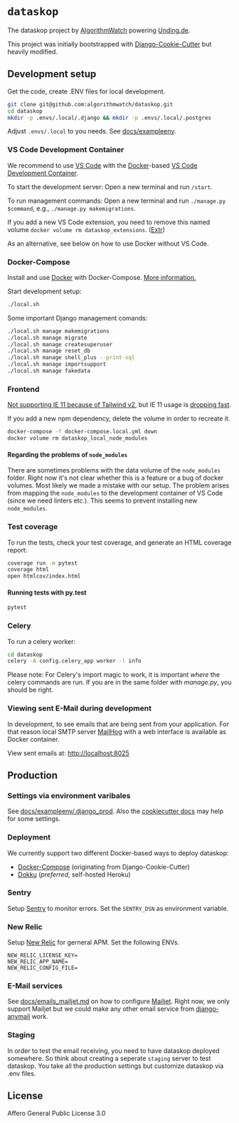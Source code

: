 # `dataskop`

The dataskop project by [AlgorithmWatch](https://algorithmwatch.org/) powering [Unding.de](//unding.de).

This project was initially bootstrapped with [Django-Cookie-Cutter](https://github.com/pydanny/cookiecutter-django) but heavily modified.

## Development setup

Get the code, create .ENV files for local development.

```bash
git clone git@github.com:algorithmwatch/dataskop.git
cd dataskop
mkdir -p .envs/.local/.django && mkdir -p .envs/.local/.postgres
```

Adjust `.envs/.local` to you needs.
See [docs/exampleenv](./docs/exampleenv).

### VS Code Development Container

We recommend to use [VS Code](https://code.visualstudio.com/) with the [Docker](https://docs.docker.com/get-docker/)-based [VS Code Development Container](https://code.visualstudio.com/docs/remote/containers).

To start the development server: Open a new terminal and run `/start`.

To run management commands: Open a new terminal and run `./manage.py $command`, e.g., `./manage.py makemigrations`.

If you add a new VS Code extension, you need to remove this named volume `docker volume rm dataskop_extensions`. ([Extr](https://code.visualstudio.com/docs/remote/containers-advanced#_avoiding-extension-reinstalls-on-container-rebuild))

As an alternative, see below on how to use Docker without VS Code.

### Docker-Compose

Install and use [Docker](https://docs.docker.com/get-docker/) with Docker-Compose. [More information.](https://cookiecutter-django.readthedocs.io/en/latest/developing-locally-docker.html)

Start development setup:

```bash
./local.sh
```

Some important Django management comands:

```bash
./local.sh manage makemigrations
./local.sh manage migrate
./local.sh manage createsuperuser
./local.sh manage reset_db
./local.sh manage shell_plus --print-sql
./local.sh manage importsupport
./local.sh manage fakedata
```

### Frontend

[Not supporting IE 11 because of Tailwind v2](https://tailwindcss.com/docs/browser-support), but IE 11 usage is [dropping fast](https://gs.statcounter.com/browser-market-share/desktop/germany/#monthly-201812-202012).

If you add a new npm dependency, delete the volume in order to recreate it.

```bash
docker-compose -f docker-compose.local.yml down
docker volume rm dataskop_local_node_modules
```

#### Regarding the problems of `node_modules`

There are sometimes problems with the data volume of the `node_modules` folder.
Right now it's not clear whether this is a feature or a bug of docker volumes.
Most likely we made a mistake with our setup.
The problem arises from mapping the `node_modules` to the development container of VS Code (since we need linters etc.).
This seems to prevent installing new `node_modules`.

### Test coverage

To run the tests, check your test coverage, and generate an HTML
coverage report:

```bash
coverage run -m pytest
coverage html
open htmlcov/index.html
```

#### Running tests with py.test

```bash
pytest
```

### Celery

To run a celery worker:

```bash
cd dataskop
celery -A config.celery_app worker -l info
```

Please note: For Celery's import magic to work, it is important _where_
the celery commands are run. If you are in the same folder with
_manage.py_, you should be right.

### Viewing sent E-Mail during development

In development, to see emails that are being sent from your application. For that reason local SMTP server
[MailHog](https://github.com/mailhog/MailHog) with a web interface is available as Docker container.

View sent emails at: <http://localhost:8025>

## Production

### Settings via environment varibales

See [docs/exampleenv/.django_prod](./docs/exampleenv/.django_prod).
Also the [cookiecutter docs](http://cookiecutter-django.readthedocs.io/en/latest/settings.html) may help for some settings.

### Deployment

We currently support two different Docker-based ways to deploy dataskop:

- [Docker-Compose](./docs/deployment_docker_compose.md) (originating from Django-Cookie-Cutter)
- [Dokku](./docs/deployment_dokku.md) (_preferred_, self-hosted Heroku)

### Sentry

Setup [Sentry](https://sentry.io) to monitor errors.
Set the `SENTRY_DSN` as environment variable.

### New Relic

Setup [New Relic](https://newrelic.com/) for gerneral APM.
Set the following ENVs.

```
NEW_RELIC_LICENSE_KEY=
NEW_RELIC_APP_NAME=
NEW_RELIC_CONFIG_FILE=
```

### E-Mail services

See [docs/emails_mailjet.md](./docs/emails_mailjet.md) on how to configure [Mailjet](https://www.mailjet.com/).
Right now, we only support Mailjet but we could make any other email service from [django-anymail](https://github.com/anymail/django-anymail) work.

### Staging

In order to test the email receiving, you need to have dataskop deployed somewhere.
So think about creating a seperate `staging` server to test dataskop.
You take all the production settings but customize dataskop via .env files.

## License

Affero General Public License 3.0
